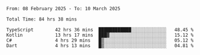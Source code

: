 <!--START_SECTION:waka-->

```abap
From: 08 February 2025 - To: 10 March 2025

Total Time: 84 hrs 38 mins

TypeScript        42 hrs 36 mins  ████████████░░░░░░░░░░░░░   48.45 %
Kotlin            13 hrs 17 mins  ███▓░░░░░░░░░░░░░░░░░░░░░   15.12 %
C#                4 hrs 29 mins   █▒░░░░░░░░░░░░░░░░░░░░░░░   05.12 %
Dart              4 hrs 13 mins   █▒░░░░░░░░░░░░░░░░░░░░░░░   04.81 %
```

<!--END_SECTION:waka-->
